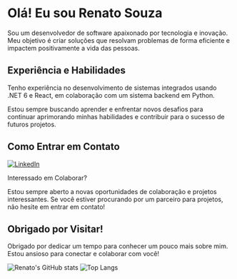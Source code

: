 # Olá! Eu sou Renato Souza

Sou um desenvolvedor de software apaixonado por tecnologia e inovação. Meu objetivo é criar soluções que resolvam problemas de forma eficiente e impactem positivamente a vida das pessoas.

## Experiência e Habilidades

Tenho experiência no desenvolvimento de sistemas integrados usando .NET 6 e React, em colaboração com um sistema backend em Python.

Estou sempre buscando aprender e enfrentar novos desafios para continuar aprimorando minhas habilidades e contribuir para o sucesso de futuros projetos.

## Como Entrar em Contato

<a href="https://www.linkedin.com/in/ressouza/" target="_blank" rel="nofollow">
<img src="https://img.shields.io/badge/LinkedIn-0077B5?style=for-the-badge&logo=linkedin&logoColor=white" style="max-width: 100%;" alt="LinkedIn" ></a>

Interessado em Colaborar?

Estou sempre aberto a novas oportunidades de colaboração e projetos interessantes. Se você estiver procurando por um parceiro para projetos, não hesite em entrar em contato!

## Obrigado por Visitar!

Obrigado por dedicar um tempo para conhecer um pouco mais sobre mim. Estou ansioso para conectar e colaborar com você!

![Renato's GitHub stats](https://github-readme-stats.vercel.app/api?username=RenatoSSouza&theme=transparent&show_icons=true&hide_border=true&card_width=150)
![Top Langs](https://github-readme-stats.vercel.app/api/top-langs/?username=RenatoSSouza&hide_progress=false&theme=transparent&langs_count=10&layout=donut&hide_border=true&card_width=150)

